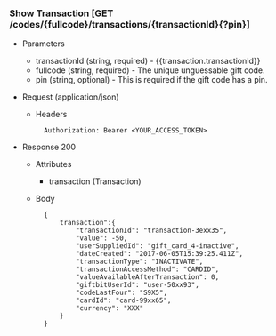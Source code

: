 ### Show Transaction [GET /codes/{fullcode}/transactions/{transactionId}{?pin}]
+ Parameters
    + transactionId (string, required) - {{transaction.transactionId}}
    + fullcode (string, required) - The unique unguessable gift code.
    + pin (string, optional) - This is required if the gift code has a pin.
    

+ Request (application/json)
    + Headers
    
            Authorization: Bearer <YOUR_ACCESS_TOKEN>
    
+ Response 200
    + Attributes
        + transaction (Transaction)
        
    + Body 
    
            {
                transaction":{
                    "transactionId": "transaction-3exx35",
                    "value": -50,
                    "userSuppliedId": "gift_card_4-inactive",
                    "dateCreated": "2017-06-05T15:39:25.411Z",
                    "transactionType": "INACTIVATE",
                    "transactionAccessMethod": "CARDID",
                    "valueAvailableAfterTransaction": 0,
                    "giftbitUserId": "user-50xx93",
                    "codeLastFour": "S9X5",
                    "cardId": "card-99xx65",
                    "currency": "XXX"
                }
            }


